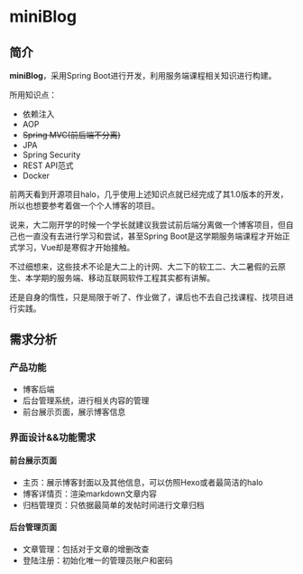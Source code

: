 # miniBlog

## 简介

**miniBlog**，采用Spring Boot进行开发，利用服务端课程相关知识进行构建。

所用知识点：
- 依赖注入
- AOP
- ~~Spring MVC(前后端不分离)~~
- JPA
- Spring Security
- REST API范式
- Docker

前两天看到开源项目halo，几乎使用上述知识点就已经完成了其1.0版本的开发，所以也想要参考着做一个个人博客的项目。

说来，大二刚开学的时候一个学长就建议我尝试前后端分离做一个博客项目，但自己也一直没有去进行学习和尝试，甚至Spring Boot是这学期服务端课程才开始正式学习，Vue却是寒假才开始接触。

不过细想来，这些技术不论是大二上的计网、大二下的软工二、大二暑假的云原生、本学期的服务端、移动互联网软件工程其实都有讲解。

还是自身的惰性，只是局限于听了、作业做了，课后也不去自己找课程、找项目进行实践。

## 需求分析

### 产品功能

- 博客后端
- 后台管理系统，进行相关内容的管理
- 前台展示页面，展示博客信息

### 界面设计&&功能需求

#### 前台展示页面

- 主页：展示博客封面以及其他信息，可以仿照Hexo或者最简洁的halo
- 博客详情页：渲染markdown文章内容
- 归档管理页：只依据最简单的发帖时间进行文章归档

#### 后台管理页面

- 文章管理：包括对于文章的增删改查
- 登陆注册：初始化唯一的管理员账户和密码
